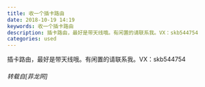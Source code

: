 ```yaml
---
title: 收一个插卡路由
date: 2018-10-19 14:19
keywords: 收一个插卡路由
description: 插卡路由，最好是带天线哦。有闲置的请联系我。VX：skb544754
categories: used
---
```

<td class="t_f" id="postmessage_2111640">

<img alt="" border="0" onclick="" onmouseover="" smilieid="153" src="static/image/smiley/default/shocked.gif"/>插卡路由，最好是带天线哦。有闲置的请联系我。VX：skb544754</td>
###### 转载自[菲龙网]